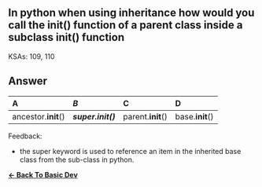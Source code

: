 ## In python when using inheritance how would you call the __init__() function of a parent class inside a subclass __init__() function

KSAs: 109, 110

## Answer
| A | ***B*** | C | D |
| :--- | :--- | :--- | :--- |
| ancestor.__init__() | ***super.__init__()*** | parent.__init__() | base.__init__() |


Feedback:

- the super keyword is used to reference an item in the inherited base class from the sub-class in python.

[**<- Back To Basic Dev**](../../../Basic_Dev.md)

